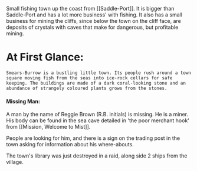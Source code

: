 Small fishing town up the coast from [[Saddle-Port]]. It is bigger than Saddle-Port and has a lot more business' with fishing. It also has a small business for mining the cliffs, since below the town on the cliff face, are deposits of crystals with caves that make for dangerous, but profitable mining. 

# At First Glance:
	Smears-Burrow is a bustling little town. Its people rush around a town square moving fish from the seas into ice-rock cellars for safe keeping. The buildings are made of a dark coral-looking stone and an abundance of strangely coloured plants grows from the stones. 

#### Missing Man:
A man by the name of Reggie Brown (R.B. initials) is missing. He is a miner. His body can be found in the sea cave detailed in 'the poor merchant hook' from [[Mission, Welcome to Mist]]. 

People are looking for him, and there is a sign on the trading post in the town asking for information about his where-abouts. 

The town's library was just destroyed in a raid, along side 2 ships from the village. 